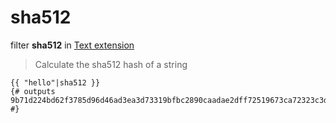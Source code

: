 sha512
======

filter **sha512** in [Text extension](../Text.md)

> Calculate the sha512 hash of a string

``` twig
{{ "hello"|sha512 }}
{# outputs 9b71d224bd62f3785d96d46ad3ea3d73319bfbc2890caadae2dff72519673ca72323c3d99ba5c11d7c7acc6e14b8c5da0c4663475c2e5c3adef46f73bcdec043 #}
```